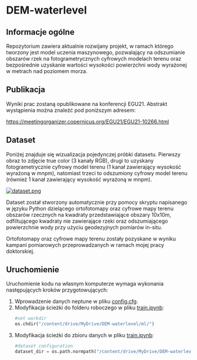 # DEM-waterlevel

## Informacje ogólne
Repozytorium zawiera aktualnie rozwijany projekt, w ramach którego tworzony jest model uczenia maszynowego, pozwalający na odszumianie obszarów rzek na fotogrametrycznych cyfrowych modelach terenu oraz bezpośrednie uzyskanie wartości wysokości powierzchni wody wyrażonej w metrach nad poziomem morza.

## Publikacja
Wyniki prac zostaną opublikowane na konferencji EGU21. Abstrakt wystąpienia można znaleźć pod poniższym adresem:

https://meetingorganizer.copernicus.org/EGU21/EGU21-10266.html

## Dataset
Poniżej znajduje się wizualizacja pojedynczej próbki datasetu. Pierwszy obraz to zdjęcie true color (3 kanały RGB), drugi to uzyskany fotogrametrycznie cyfrowy model terenu (1 kanał zawierający wysokość wyrażoną w mnpm), natomiast trzeci to odszumiony cyfrowy model terenu (również 1 kanał zawierający wysokość wyrażoną w mnpm).

[![dataset.png](https://i.postimg.cc/bYQM3wDB/Microsoft-Teams-image.png)](https://postimg.cc/HjkBLHtw)

Dataset został stworzony automatycznie przy pomocy skryptu napisanego w języku Python dzielącego ortofotomapy oraz cyfrowe mapy terenu obszarów rzecznych na kwadraty przedstawiające obszary 10x10m, odfiltującego kwadraty nie zawierające rzeki oraz odszumiającego powierzchnie wody przy użyciu geodezyjnych pomiarów in-situ.

Ortofotomapy oraz cyfrowe mapy terenu zostały pozyskane w wyniku kampani pomiarowych przeprowadzanych w ramach mojej pracy doktorskiej.

## Uruchomienie
Uruchomienie kodu na własnym komputerze wymaga wykonania następujących kroków przygotowujących:

1. Wprowadzenie danych neptune w pliku [config.cfg](ml/config.cfg).
2. Modyfikacja ścieżki do folderu roboczego w pliku [train.ipynb](ml/train.ipynb):
    ```Python
    #set workdir
    os.chdir("/content/drive/MyDrive/DEM-waterlevel/ml/")
    ```
3. Modyfikacja ścieżki do zbioru danych w pliku [train.ipynb](ml/train.ipynb):
    ```Python
    #dataset configuration
    dataset_dir = os.path.normpath("/content/drive/MyDrive/DEM-waterlevel/dataset")
    ```
